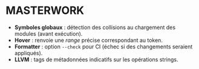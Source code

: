 
# MASTERWORK

- **Symboles globaux** : détection des collisions au chargement des modules (avant exécution).
- **Hover** : renvoie une *range* précise correspondant au token.
- **Formatter** : option `--check` pour CI (échec si des changements seraient appliqués).
- **LLVM** : tags de métadonnées indicatifs sur les opérations strings.
